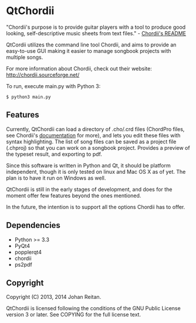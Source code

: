 QtChordii
=========

"Chordii's purpose is to provide guitar players with a tool to produce
good looking, self-descriptive music sheets from text files." - [Chordii's README](https://github.com/meonkeys/chordii)

QtCordii utilizes the command line tool Chordii, and aims to provide an easy-to-use GUI making it easier to manage 
songbook projects with multiple songs.

For more information about Chordii, check out their website: http://chordii.sourceforge.net/

To run, execute main.py with Python 3:

    $ python3 main.py

Features
--------

Currently, QtChordii can load a directory of .cho/.crd files (ChordPro files, see Chordii's
[documentation](http://www.vromans.org/johan/projects/Chordii/documentation/index.html) for more), and lets you edit
these files with syntax highlighting. The list of song files can be saved as a project file (.chproj) so that you can
work on a songbook project. Provides a preview of the typeset result, and exporting to pdf.

Since this software is written in Python and Qt, it should be platform independent, though it is only tested on linux
and Mac OS X as of yet. The plan is to have it run on Windows as well.

QtChordii is still in the early stages of development, and does for the moment offer few features beyond the ones 
mentioned.

In the future, the intention is to support all the options Chordii has to offer.

Dependencies
------------

*   Python >= 3.3
*   PyQt4
*   popplerqt4
*   chordii
*   ps2pdf

Copyright
---------

Copyright (C) 2013, 2014 Johan Reitan.

QtChordii is licensed following the conditions of the GNU Public License version 3 or later. See COPYING for the full
license text.
